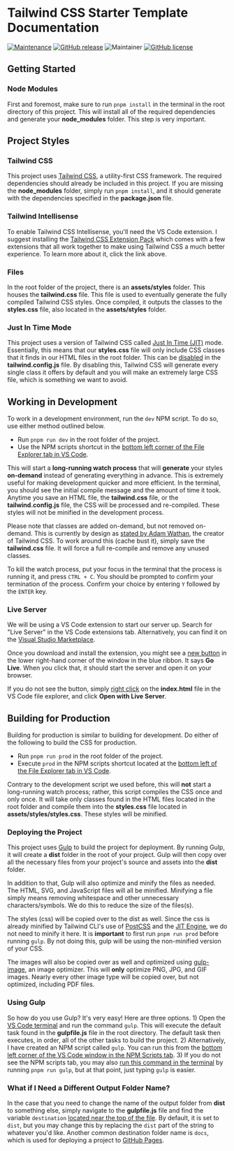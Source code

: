 # Tailwind CSS Starter Template Documentation

<!-- ![GitHub Actions Status](https://github.com/harvanchik/tailwind-template/workflows/NodeJS%20with%20Gulp/badge.svg) -->

[![Maintenance](https://img.shields.io/badge/maintained%3F-yes-green.svg)](https://GitHub.com/harvanchik/tailwind-template/graphs/commit-activity)
[![GitHub release](https://img.shields.io/github/release/harvanchik/tailwind-template.svg)](https://github.com/harvanchik/tailwind-template/releases/)
![Maintainer](https://img.shields.io/badge/maintainer-harvanchik-blue)
[![GitHub license](https://img.shields.io/github/license/harvanchik/tailwind-template.svg)](https://github.com/harvanchik/tailwind-template/blob/master/LICENSE)

## Getting Started

### Node Modules

First and foremost, make sure to run `pnpm install` in the terminal in the root directory of this project. This will install all of the required dependencies and generate your **node_modules** folder. This step is very important.

## Project Styles

### Tailwind CSS

This project uses [Tailwind CSS](https://tailwindcss.com/ 'TailwindCSS'), a utility-first CSS framework. The required dependencies should already be included in this project. If you are missing the **node_modules** folder, simply run `pnpm install`, and it should generate with the dependencies specified in the **package.json** file.

### Tailwind Intellisense

To enable Tailwind CSS Intellisense, you'll need the VS Code extension. I suggest installing the [Tailwind CSS Extension Pack](https://marketplace.visualstudio.com/items?itemName=andrewmcodes.tailwindcss-extension-pack) which comes with a few extensions that all work together to make using Tailwind CSS a much better experience. To learn more about it, click the link above.

### Files

In the root folder of the project, there is an **assets/styles** folder. This houses the **tailwind.css** file. This file is used to eventually generate the fully compiled Tailwind CSS styles. Once compiled, it outputs the classes to the **styles.css** file, also located in the **assets/styles** folder.

### Just In Time Mode

This project uses a version of Tailwind CSS called [Just In Time (JIT)](https://tailwindcss.com/docs/just-in-time-mode 'Just In Time (JIT)') mode. Essentially, this means that our **styles.css** file will only include CSS classes that it finds in our HTML files in the root folder. This can be [disabled](https://tailwindcss.com/docs/just-in-time-mode#enabling-jit-mode 'disabled') in the **tailwind.config.js** file. By disabling this, Tailwind CSS will generate every single class it offers by default and you will make an extremely large CSS file, which is something we want to avoid.

## Working in Development

To work in a development environment, run the `dev` NPM script. To do so, use either method outlined below.

- Run `pnpm run dev` in the root folder of the project.
- Use the NPM scripts shortcut in the [bottom left corner of the File Explorer tab in VS Code](https://imgur.com/a/pLlZvpk.png).

This will start a **long-running watch process** that will **generate** your styles **on-demand** instead of generating everything in advance. This is extremely useful for making development quicker and more efficient. In the terminal, you should see the initial compile message and the amount of time it took. Anytime you save an HTML file, the **tailwind.css** file, or the **tailwind.config.js** file, the CSS will be processed and re-compiled. These styles will not be minified in the development process.

Please note that classes are added on-demand, but not removed on-demand. This is currently by design as [stated by Adam Wathan](https://github.com/tailwindlabs/tailwindcss/issues/4098#issuecomment-821867583 'stated by Adam Wathan'), the creator of Tailwind CSS. To work around this (cache bust it), simply save the **tailwind.css** file. It will force a full re-compile and remove any unused classes.

To kill the watch process, put your focus in the terminal that the process is running it, and press `CTRL + C`. You should be prompted to confirm your termination of the process. Confirm your choice by entering `Y` followed by the `ENTER` key.

### Live Server

We will be using a VS Code extension to start our server up. Search for "Live Server" in the VS Code extensions tab. Alternatively, you can find it on the [Visual Studio Marketplace](https://marketplace.visualstudio.com/items?itemName=ritwickdey.LiveServer).

Once you download and install the extension, you might see a [new button](https://imgur.com/a/KiUuKno.png) in the lower right-hand corner of the window in the blue ribbon. It says **Go Live**. When you click that, it should start the server and open it on your browser.

If you do not see the button, simply [right click](https://imgur.com/a/SR1f6sC.png) on the **index.html** file in the VS Code file explorer, and click **Open with Live Server**.

## Building for Production

Building for production is similar to building for development. Do either of the following to build the CSS for production.

- Run `pnpm run prod` in the root folder of the project.
- Execute `prod` in the NPM scripts shortcut located at the [bottom left of the File Explorer tab in VS Code](https://imgur.com/a/sXlKWwV.png).

Contrary to the development script we used before, this will **not** start a long-running watch process; rather, this script compiles the CSS once and only once. It will take only classes found in the HTML files located in the root folder and compile them into the **styles.css** file located in **assets/styles/styles.css**. These styles will be minified.

### Deploying the Project

This project uses [Gulp](https://www.npmjs.com/package/gulp) to build the project for deployment. By running Gulp, it will create a **dist** folder in the root of your project. Gulp will then copy over all the necessary files from your project's source and assets into the **dist** folder.

In addition to that, Gulp will also optimize and minify the files as needed. The HTML, SVG, and JavaScript files will all be minified. Minifying a file simply means removing whitespace and other unnecessary characters/symbols. We do this to reduce the size of the files(s).

The styles (css) will be copied over to the dist as well. Since the css is already minified by Tailwind CLI's use of [PostCSS](https://postcss.org/) and the [JIT Engine](https://tailwindcss.com/docs/just-in-time-mode), we do not need to minify it here. It is **important** to first run `pnpm run prod` before running `gulp`. By not doing this, gulp will be using the non-minified version of your CSS.

The images will also be copied over as well and optimized using [gulp-image](https://www.npmjs.com/package/gulp-image), an image optimizer. This will **only** optimize PNG, JPG, and GIF images. Nearly every other image type will be copied over, but not optimized, including PDF files.

### Using Gulp

So how do you use Gulp? It's very easy! Here are three options. 1) Open the [VS Code terminal](https://imgur.com/a/JbdX0if.png) and run the command `gulp`. This will execute the default task found in the **gulpfile.js** file in the root directory. The default task then executes, in order, all of the other tasks to build the project. 2) Alternatively, I have created an NPM script called `gulp`. You can run this from the [bottom left corner of the VS Code window in the NPM Scripts tab](https://imgur.com/a/3hGD00j.png). 3) If you do not see the NPM scripts tab, you may also [run this command in the terminal](https://imgur.com/a/Ucmbmtz.png) by running `pnpm run gulp`, but at that point, just typing `gulp` is easier.

### What if I Need a Different Output Folder Name?

In the case that you need to change the name of the output folder from **dist** to something else, simply navigate to the **gulpfile.js** file and find the variable `destination` [located near the top of the file](https://imgur.com/a/MqWSltR.png). By default, it is set to `dist`, but you may change this by replacing the `dist` part of the string to whatever you'd like. Another common destination folder name is `docs`, which is used for deploying a project to [GitHub Pages](https://pages.github.com/).
